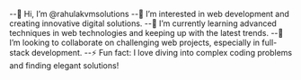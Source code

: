 --👋 Hi, I’m @rahulakvmsolutions
--👀 I’m interested in web development and creating innovative digital solutions.
--🌱 I’m currently learning advanced techniques in web technologies and keeping up with the latest trends.
--💞️ I’m looking to collaborate on challenging web projects, especially in full-stack development.
--⚡ Fun fact: I love diving into complex coding problems and finding elegant solutions!

<!---
rahulakvmsolutions/rahulakvmsolutions is a ✨ special ✨ repository because its `README.md` (this file) appears on your GitHub profile.
You can click the Preview link to take a look at your changes.
--->
